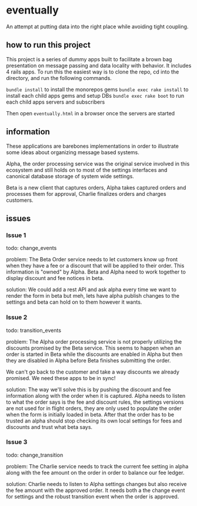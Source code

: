 # eventually

An attempt at putting data into the right place while avoiding tight coupling.

## how to run this project

This project is a series of dummy apps built to facilitate a brown bag presentation on message passing and data locality with behavior. It includes 4 rails apps. To run this the easiest way is to clone the repo, cd into the directory, and run the following commands.

`bundle install` to install the monorepos gems
`bundle exec rake install` to install each child apps gems and setup DBs
`bundle exec rake boot` to run each child apps servers and subscribers

Then open `eventually.html` in a browser once the servers are started

## information

These applications are barebones implementations in order to illustrate some ideas about organizing message based systems.

Alpha, the order processing service was the original service involved in this ecosystem and still holds on to most of the settings interfaces and canonical database storage of system wide settings.

Beta is a new client that captures orders, Alpha takes captured orders and processes them for approval, Charlie finalizes orders and charges customers.

## issues

### Issue 1
todo: change_events

problem: The Beta Order service needs to let customers know up front when they have a fee or a discount that will be applied to their order. This information is "owned" by Alpha. Beta and Alpha need to work together to display discount and fee notices in beta.

solution: We could add a rest API and ask alpha every time we want to render the form in beta but meh, lets have alpha publish changes to the settings and beta can hold on to them however it wants.


### Issue 2
todo: transition_events

problem: The Alpha order processing service is not properly utilizing the discounts promised by the Beta service. This seems to happen when an order is started in Beta while the discounts are enabled in Alpha but then they are disabled in Alpha before Beta finishes submitting the order.

We can't go back to the customer and take a way discounts we already promised. We need these apps to be in sync!

solution: The way we'll solve this is by pushing the discount and fee information along with the order when it is captured. Alpha needs to listen to what the order says is the fee and discount rules, the settings versions are not used for in flight orders, they are only used to populate the order when the form is initially loaded in beta. After that the order has to be trusted an alpha should stop checking its own local settings for fees and discounts and trust what beta says.


### Issue 3
todo: change_transition

problem: The Charlie service needs to track the current fee setting in alpha along with the fee amount on the order in order to balance our fee ledger.

solution: Charlie needs to listen to Alpha settings changes but also receive the fee amount with the approved order. It needs both a the change event for settings and the robust transition event when the order is approved.
